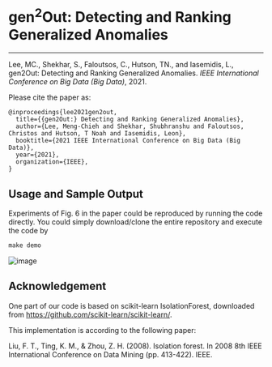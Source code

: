 # gen<sup>2</sup>Out: Detecting and Ranking Generalized Anomalies

------------

Lee, MC., Shekhar, S., Faloutsos, C., Hutson, TN., and Iasemidis, L., gen2Out: Detecting and Ranking Generalized Anomalies. *IEEE International Conference on Big Data (Big Data)*, 2021.

Please cite the paper as:

    @inproceedings{lee2021gen2out,
      title={{gen2Out:} Detecting and Ranking Generalized Anomalies},
      author={Lee, Meng-Chieh and Shekhar, Shubhranshu and Faloutsos, Christos and Hutson, T Noah and Iasemidis, Leon},
      booktitle={2021 IEEE International Conference on Big Data (Big Data)},
      year={2021},
      organization={IEEE},
    }

## Usage and Sample Output
Experiments of Fig. 6 in the paper could be reproduced by running the code directly. 
You could simply download/clone the entire repository and execute the code by 

```cmd
make demo
```
![image](https://user-images.githubusercontent.com/14501754/162111146-3e04009a-b443-43c9-8c9b-2c654a7e1a02.png)

## Acknowledgement
One part of our code is based on scikit-learn IsolationForest, downloaded from https://github.com/scikit-learn/scikit-learn/.

This implementation is according to the following paper:

Liu, F. T., Ting, K. M., & Zhou, Z. H. (2008). Isolation forest. In 2008 8th IEEE International Conference on Data Mining (pp. 413-422). IEEE.
